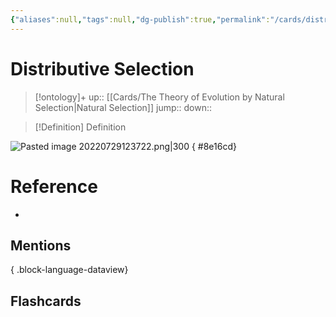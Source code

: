 ```yaml
---
{"aliases":null,"tags":null,"dg-publish":true,"permalink":"/cards/distributive-selection/","dgPassFrontmatter":true}
---
```


# Distributive Selection

> [!ontology]+
> up:: [[Cards/The Theory of Evolution by Natural Selection\|Natural Selection]]
> jump:: 
> down:: 

> [!Definition] Definition

![Pasted image 20220729123722.png|300](/img/user/Extras/Images/Pasted%20image%2020220729123722.png)
{ #8e16cd}


# Reference

- 

## Mentions


{ .block-language-dataview}

## Flashcards
